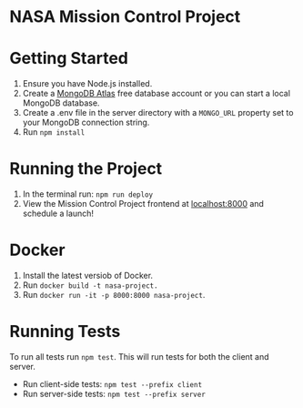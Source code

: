 # NASA Mission Control Project

# Getting Started

1. Ensure you have Node.js installed.
2. Create a [MongoDB Atlas](https://www.mongodb.com/atlas) free database account or you can start a local MongoDB database.
3. Create a .env file in the server directory with a `MONGO_URL` property set to your MongoDB connection string.
4. Run `npm install`

# Running the Project

1. In the terminal run: `npm run deploy`
2. View the Mission Control Project frontend at [localhost:8000](localhost:8000) and schedule a launch!

# Docker

1. Install the latest versiob of Docker.
2. Run `docker build -t nasa-project.`
3. Run `docker run -it -p 8000:8000 nasa-project`.

# Running Tests

To run all tests run `npm test`. This will run tests for both the client and server.

- Run client-side tests: `npm test --prefix client`
- Run server-side tests: `npm test --prefix server`

